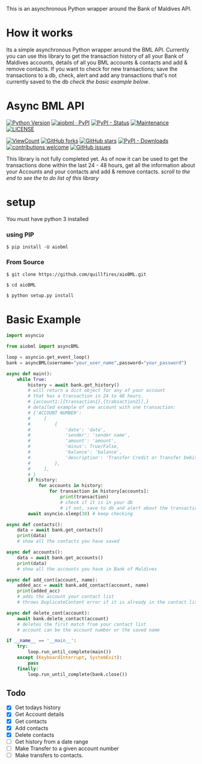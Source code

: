 This is an asynchronous Python wrapper around the Bank of Maldives API. 

# How it works

Its a simple asynchronous Python wrapper around the BML API. Currently you can use this library to get the transaction history of all your Bank of Maldives accounts, details of all you BML accounts & contacts and add & remove contacts. If you want to check for new transactions; save the transactions to a db, check, alert and add any transactions that's not currently saved to the db *check the basic example below*.

# Async BML API
[![Python Version](https://img.shields.io/badge/Python-3.7%20%7C%203.8%20%7C%203.9-blue.svg)](https://www.python.org)  [![aiobml · PyPI](https://img.shields.io/pypi/v/aiobml.svg?color=4CBB17)](https://pypi.python.org/pypi/aiobml/)  [![PyPI - Status](https://img.shields.io/pypi/status/aiobml)](https://pypi.python.org/pypi/aiobml/)  [![Maintenance](https://img.shields.io/maintenance/yes/2021)](https://pypi.python.org/pypi/aiobml/)  [![LICENSE](https://img.shields.io/badge/license-MIT-blue.svg)](LICENSE)

[![ViewCount](https://views.whatilearened.today/views/github/quillfires/aioBML.svg)](https://views.whatilearened.today/views/github/quillfires/aioBML.svg)  [![GitHub forks](https://img.shields.io/github/forks/quillfires/aioBML)](https://github.com/quillfires/aioBML/network)  [![GitHub stars](https://img.shields.io/github/stars/quillfires/aioBML.svg?color=ffd40c)](https://github.com/quillfires/aioBML/stargazers)  [![PyPI - Downloads](https://img.shields.io/pypi/dm/aiobml?color=orange&label=PIP%20-%20Installs)](https://pypi.python.org/pypi/aiobml/) [![contributions welcome](https://img.shields.io/badge/contributions-welcome-brightgreen.svg?style=flat)](https://github.com/quillfires/aioBML/issues)  [![GitHub issues](https://img.shields.io/github/issues/quillfires/aioBML.svg?color=808080)](https://github.com/quillfires/aioBML/issues)  

This library is not fully completed yet. As of now it can be used to get the transactions done within the last 24 - 48 hours, get all the information about your Accounts and your contacts and add & remove contacts. *scroll to the end to see the to do list of this library*

# setup
You must have python 3 installed

### using PIP

```$ pip install -U aiobml```

### From Source

```$ git clone https://github.com/quillfires/aioBML.git```

```$ cd aioBML```

```$ python setup.py install```

# Basic Example

```python
import asyncio

from aiobml import asyncBML

loop = asyncio.get_event_loop()
bank = asyncBML(username="your_user_name",password="your_password")

async def main():
    while True:
        history = await bank.get_history()
        # will return a dict object for any of your account
        # that has a transaction in 24 to 48 hours. 
        # {account1:[{transaction1},{trabsaction2}],}
        # detailed example of one account with one transaction:
        # {'ACCOUNT NUMBER': 
        #     [
        #         {
        #             'date': 'date', 
        #             'sender': 'sender name', 
        #             'amount': 'amount', 
        #             'minus': True/False, 
        #             'balance': 'balance', 
        #             'description': 'Transfer Credit or Transfer Debit'
        #         }, 
        #     ],
        # }
        if history:
            for accounts in history:
                for transaction in history[accounts]:
                    print(transaction)
                    # check if it is in your db
                    # if not, save to db and alert about the transaction
        await asyncio.sleep(30) # keep checking

async def contacts():
    data = await bank.get_contacts()
    print(data)
    # show all the contacts you have saved

async def accounts():
    data = await bank.get_accounts()
    print(data)
    # show all the accounts you have in Bank of Maldives

async def add_cont(account, name):
    added_acc = await bank.add_contact(account, name)
    print(added_acc)
    # adds the account your contact list
    # throws DuplicateContent error if it is already in the contact list

async def delete_cont(account):
    await bank.delete_contact(account)
    # deletes the first match from your contact list
    # account can be the account number or the saved name

if __name__ == '__main__':
    try:
        loop.run_until_complete(main())
    except (KeyboardInterrupt, SystemExit):
        pass
    finally:
        loop.run_until_complete(bank.close())
```


## Todo

- [x] Get todays history
- [x] Get Account details
- [x] Get contacts
- [x] Add contacts
- [x] Delete contacts
- [ ] Get history from a date range
- [ ] Make Transfer to a given account number
- [ ] Make transfers to contacts.
